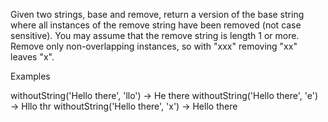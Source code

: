 Given two strings, base and remove, return a version of the base string where all instances of the remove string have been removed (not case sensitive). You may assume that the remove string is length 1 or more. Remove only non-overlapping instances, so with "xxx" removing "xx" leaves "x".

Examples

withoutString('Hello there', 'llo') → He there
withoutString('Hello there', 'e') → Hllo thr
withoutString('Hello there', 'x') → Hello there